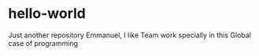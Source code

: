 # hello-world
Just another repository
Emmanuel, I like Team work specially in this 
Global case of programming
